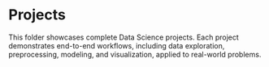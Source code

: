 # Projects
This folder showcases complete Data Science projects. Each project demonstrates end-to-end workflows, including data exploration, preprocessing, modeling, and visualization, applied to real-world problems.
